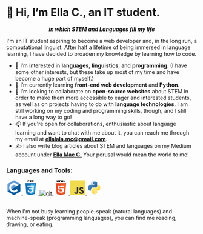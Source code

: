 # 👋 Hi, I’m Ella C., an IT student.
<p align="center"> <strong> <em> in which STEM and Languages fill my life </em> </strong> </p>

I'm an IT student aspiring to become a web developer and, in the long run, a computational linguist. After half a lifetime of being immersed in language learning, I have
decided to broaden my knowledge by learning how to code. 
- 👀 I’m interested in **languages**, **linguistics**, and **programming**. (I have some other interests, but these take up most of my time and have become a huge part
of myself.)
- 🌱 I’m currently learning **front-end web development** and **Python**.
- 💞️ I’m looking to collaborate on **open-source websites** about STEM in order to make them more accessible to eager and interested students, as well as on projects 
having to do with **language technologies**. I am still working on my coding and programming skills, though, and I still have a long way to go!
- 📫 If you're open for collaborations, enthusiastic about language learning and want to chat with me about it, you can reach me through my email at **ellalala.mc@gmail.com**.
- ✍️ I also write blog articles about STEM and languages on my Medium account under [**Ella Mae C.**](https://ella-emc.medium.com/) Your perusal would mean the world to me!

<h3 align="left">Languages and Tools:</h3>
<p align="left"> <a href="https://www.cprogramming.com/" target="_blank" rel="noreferrer"> <img src="https://raw.githubusercontent.com/devicons/devicon/master/icons/c/c-original.svg" alt="c" width="40" height="40"/> </a> <a href="https://www.w3schools.com/css/" target="_blank" rel="noreferrer"> <img src="https://raw.githubusercontent.com/devicons/devicon/master/icons/css3/css3-original-wordmark.svg" alt="css3" width="40" height="40"/> </a> <a href="https://git-scm.com/" target="_blank" rel="noreferrer"> <img src="https://www.vectorlogo.zone/logos/git-scm/git-scm-icon.svg" alt="git" width="40" height="40"/> </a> <a href="https://www.w3.org/html/" target="_blank" rel="noreferrer"> <img src="https://raw.githubusercontent.com/devicons/devicon/master/icons/html5/html5-original-wordmark.svg" alt="html5" width="40" height="40"/> </a> <a href="https://developer.mozilla.org/en-US/docs/Web/JavaScript" target="_blank" rel="noreferrer"> <img src="https://raw.githubusercontent.com/devicons/devicon/master/icons/javascript/javascript-original.svg" alt="javascript" width="40" height="40"/> </a> <a href="https://www.python.org" target="_blank" rel="noreferrer"> <img src="https://raw.githubusercontent.com/devicons/devicon/master/icons/python/python-original.svg" alt="python" width="40" height="40"/> </a> </p>

 <br>
When I'm not busy learning people-speak (natural languages) and machine-speak (programming languages), you can find me reading, drawing, or eating.
